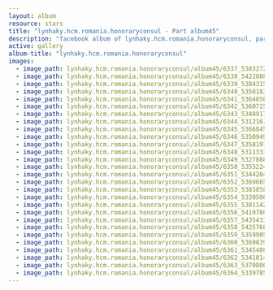 ```yaml
---
layout: album
resource: stars
title: "lynhaky.hcm.romania.honoraryconsul - Part album45"
description: "facebook album of lynhaky.hcm.romania.honoraryconsul, part album45."
active: gallery
album-title: "lynhaky.hcm.romania.honoraryconsul"
images:
  - image_path: lynhaky.hcm.romania.honoraryconsul/album45/6337_53832727_2297821060252750_4368475158759866368_n.jpg
  - image_path: lynhaky.hcm.romania.honoraryconsul/album45/6338_54228889_2297821036919419_3295588149215887360_n.jpg
  - image_path: lynhaky.hcm.romania.honoraryconsul/album45/6339_53843151_2297820933586096_6173390316855361536_n.jpg
  - image_path: lynhaky.hcm.romania.honoraryconsul/album45/6340_53581837_2297820913586098_8834338331589345280_n.jpg
  - image_path: lynhaky.hcm.romania.honoraryconsul/album45/6341_53648569_2297820843586105_4065998238648369152_n.jpg
  - image_path: lynhaky.hcm.romania.honoraryconsul/album45/6342_53607251_2297820826919440_1405445949316136960_n.jpg
  - image_path: lynhaky.hcm.romania.honoraryconsul/album45/6343_53489179_2297820746919448_8794465538840461312_n.jpg
  - image_path: lynhaky.hcm.romania.honoraryconsul/album45/6344_53121611_2297820716919451_5323804133113724928_n.jpg
  - image_path: lynhaky.hcm.romania.honoraryconsul/album45/6345_53668455_2297820666919456_6886770009465421824_n.jpg
  - image_path: lynhaky.hcm.romania.honoraryconsul/album45/6346_53509498_2297820633586126_5601676989472702464_n.jpg
  - image_path: lynhaky.hcm.romania.honoraryconsul/album45/6347_53581973_2297820596919463_1199350333004840960_n.jpg
  - image_path: lynhaky.hcm.romania.honoraryconsul/album45/6348_53113334_2297820563586133_2441699280122019840_n.jpg
  - image_path: lynhaky.hcm.romania.honoraryconsul/album45/6349_53278886_2297820503586139_3827258744878661632_n.jpg
  - image_path: lynhaky.hcm.romania.honoraryconsul/album45/6350_53552245_2297820470252809_8865542312671838208_n.jpg
  - image_path: lynhaky.hcm.romania.honoraryconsul/album45/6351_53442044_2297820413586148_6392233331676676096_n.jpg
  - image_path: lynhaky.hcm.romania.honoraryconsul/album45/6352_53696653_2297820373586152_6305010414275002368_n.jpg
  - image_path: lynhaky.hcm.romania.honoraryconsul/album45/6353_53838588_2297820333586156_2725815923712720896_n.jpg
  - image_path: lynhaky.hcm.romania.honoraryconsul/album45/6354_53395068_2297820280252828_8213987050790060032_n.jpg
  - image_path: lynhaky.hcm.romania.honoraryconsul/album45/6355_53811423_2297820243586165_5033824515566600192_n.jpg
  - image_path: lynhaky.hcm.romania.honoraryconsul/album45/6356_54197800_2297820223586167_5666189404008349696_n.jpg
  - image_path: lynhaky.hcm.romania.honoraryconsul/album45/6357_54354339_2297820153586174_5012364153126387712_n.jpg
  - image_path: lynhaky.hcm.romania.honoraryconsul/album45/6358_54257686_2297820130252843_6910339226617774080_n.jpg
  - image_path: lynhaky.hcm.romania.honoraryconsul/album45/6359_53599054_2297820090252847_6319504541624565760_n.jpg
  - image_path: lynhaky.hcm.romania.honoraryconsul/album45/6360_53698390_2297820056919517_1476852696894930944_n.jpg
  - image_path: lynhaky.hcm.romania.honoraryconsul/album45/6361_53454883_2297820006919522_8432203374048313344_n.jpg
  - image_path: lynhaky.hcm.romania.honoraryconsul/album45/6362_53410146_2297819986919524_903198465201274880_n.jpg
  - image_path: lynhaky.hcm.romania.honoraryconsul/album45/6363_53708066_2297819936919529_5848904214792634368_n.jpg
  - image_path: lynhaky.hcm.romania.honoraryconsul/album45/6364_53397856_2297819903586199_1871419269225381888_n.jpg
---
```

